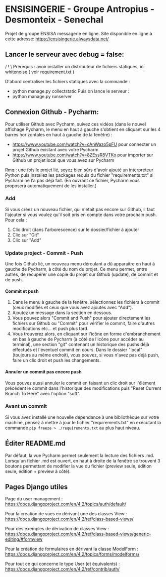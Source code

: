 # ENSISINGERIE - Groupe Antropius - Desmonteix - Senechal

Projet de groupe ENSISA messagerie en ligne.
Site disponible en ligne à cette adresse: https://ensisingerie.alwaysdata.net/

## Lancer le serveur avec debug = false:

/ ! \ Prérequis : avoir installer un distributeur de fichiers statiques, ici whitenoise ( voir requirement.txt )

D'abord centraliser les fichiers statiques avec la commande :
- python manage.py collectstatic
Puis on lance le serveur :
- python manage.py runserver


## Connexion Github - Pycharm:

Pour utiliser Github avec Pycharm, suivez ces vidéos (dans le nouvel 
affichage Pycharm, le menu en haut à gauche s'obtient en cliquant sur les 4 
barres horizontales en haut à gauche de la fenêtre) :
- https://www.youtube.com/watch?v=cAnWazo5pFU pour connecter un projet 
  Github existant avec votre Pycharm.
- https://www.youtube.com/watch?v=8ZEssR8VTKo pour importer sur Github un 
  projet local que vous avez sur Pycharm

Rmq : une fois le projet lié, soyez bien sûrs d'avoir ajouté un 
interpréteur Python puis installez les packages requis du fichier 
"requirements.txt" si Pycharm ne l'a pas déjà fait. (En ouvrant ce fichier, 
Pycharm vous proposera automatiquement de les installer.)

### Add

Si vous créez un nouveau fichier, qui n'était pas encore sur Github, il 
faut l'ajouter si vous voulez qu'il soit pris en compte dans votre prochain 
push. Pour cela :
1. Clic droit (dans l'arborescence) sur le dossier/fichier à ajouter
2. Clic sur "Git"
3. Clic sur "Add"

### Update project - Commit - Push

Une fois Github lié, un nouveau menu déroulant a dû apparaitre en haut à 
gauche de Pycharm, à côté du nom du projet. Ce menu permet, entre autres, 
de récupérer une copie du projet sur Github (update), de commit et de push.

#### Commit et push

1. Dans le menu à gauche de la fenêtre, sélectionnez les fichiers à commit 
(ceux modifiés et ceux que vous avez ajoutés avec "Add"). 
2. Ajoutez un message dans la section en dessous.
3. Vous pouvez alors "Commit and Push" pour ajouter directement les 
   fichiers sur Github ou "Commit" pour vérifier le commit, faire d'autres 
   modifications etc... et push plus tard.
4. Vous trouverez alors, en cliquant sur l'icône en forme d'embranchement 
   en bas à gauche de Pycharm (à côté de l'icône pour accéder au terminal), 
   une section "git" contenant un historique des pushs déjà effectués et 
   l'éventuel commit en cours.
   Dans le dossier "local" (toujours au même endroit), vous pouvez, si vous 
   n'avez pas déjà push, faire un clic droit et push les changements.

#### Annuler un commit pas encore push

Vous pouvez aussi annuler le commit en faisant un clic droit sur l'élément 
précédent le commit dans l'historique des modifications puis "Reset Current 
Branch To Here" avec l'option "soft".

### Avant un commit

Si vous avez installé une nouvelle dépendance à une bibliothèque sur votre 
machine, pensez à mettre à jour le fichier "requirements.txt" en exécutant 
la commande `pip freeze > ./requirements.txt` au plus haut niveau.

## Éditer README.md

Par défaut, la vue Pycharm permet seulement la lecture des fichiers .md. 
Lorsqu'un fichier .md est ouvert, en haut à droite de la fenêtre se 
trouvent 3 boutons permettant de modifier la vue du fichier (preview seule, 
édition seule, édition + preview à côté).

## Pages Django utiles
Page du user management : https://docs.djangoproject.com/en/4.2/topics/auth/default/

Pour la création de vues en dérivant une des classes View : https://docs.djangoproject.com/en/4.2/ref/class-based-views/

Pour des exemples de dérivation de classes View : https://docs.djangoproject.com/en/4.2/ref/class-based-views/generic-editing/#formview

Pour la création de formulaires en dérivant la classe ModelForm : https://docs.djangoproject.com/en/4.2/topics/forms/modelforms/

Pour tout ce qui concerne le type User (et équivalents) : https://docs.djangoproject.com/en/4.2/ref/contrib/auth/
